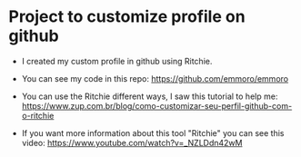 # Project to customize profile on github

- I created my custom profile in github using Ritchie.
- You can see my code in this repo: https://github.com/emmoro/emmoro
- You can use the Ritchie different ways, I saw this tutorial to help me: https://www.zup.com.br/blog/como-customizar-seu-perfil-github-com-o-ritchie

- If you want more information about this tool "Ritchie" you can see this video: https://www.youtube.com/watch?v=_NZLDdn42wM
